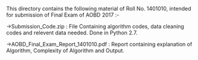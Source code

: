 This directory contains the following material of Roll No. 1401010, intended for submission of Final Exam of AOBD 2017 :-

   ->Submission_Code.zip : File Containing algorithm codes, data cleaning codes and relevent data needed. Done in Python 2.7.               
   
   ->AOBD_Final_Exam_Report_1401010.pdf : Report containing explanation of Algorithm, Complexity of Algorithm and Output.
